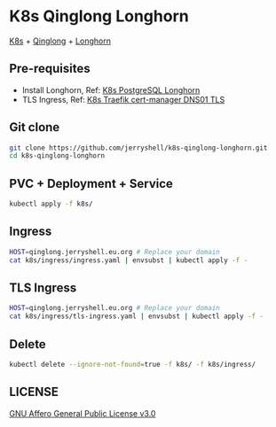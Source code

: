 # K8s Qinglong Longhorn

[K8s](https://kubernetes.io/) + [Qinglong](https://github.com/whyour/qinglong) + [Longhorn](https://longhorn.io/)

## Pre-requisites

- Install Longhorn, Ref: [K8s PostgreSQL Longhorn](https://github.com/jerryshell/k8s-postgres-longhorn)
- TLS Ingress, Ref: [K8s Traefik cert-manager DNS01 TLS](https://github.com/jerryshell/k8s-traefik-cert-manager-dns01-tls)

## Git clone

```bash
git clone https://github.com/jerryshell/k8s-qinglong-longhorn.git
cd k8s-qinglong-longhorn
```

## PVC + Deployment + Service

```bash
kubectl apply -f k8s/
```

## Ingress

```bash
HOST=qinglong.jerryshell.eu.org # Replace your domain
cat k8s/ingress/ingress.yaml | envsubst | kubectl apply -f -
```

## TLS Ingress

```bash
HOST=qinglong.jerryshell.eu.org # Replace your domain
cat k8s/ingress/tls-ingress.yaml | envsubst | kubectl apply -f -
```

## Delete

```bash
kubectl delete --ignore-not-found=true -f k8s/ -f k8s/ingress/
```

## LICENSE

[GNU Affero General Public License v3.0](https://choosealicense.com/licenses/agpl-3.0/)
